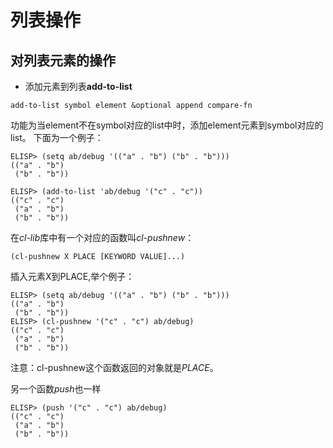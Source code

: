 # 列表操作

## 对列表元素的操作
* 添加元素到列表**add-to-list**  
```elisp
add-to-list symbol element &optional append compare-fn
```
功能为当element不在symbol对应的list中时，添加element元素到symbol对应的list。
下面为一个例子：
```elisp
ELISP> (setq ab/debug '(("a" . "b") ("b" . "b")))
(("a" . "b")
 ("b" . "b"))

ELISP> (add-to-list 'ab/debug '("c" . "c"))
(("c" . "c")
 ("a" . "b")
 ("b" . "b"))
```

在*cl-lib*库中有一个对应的函数叫*cl-pushnew*：
```elisp
(cl-pushnew X PLACE [KEYWORD VALUE]...)
```
插入元素X到PLACE,举个例子：
```elisp
ELISP> (setq ab/debug '(("a" . "b") ("b" . "b")))
(("a" . "b")
 ("b" . "b"))
ELISP> (cl-pushnew '("c" . "c") ab/debug)
(("c" . "c")
 ("a" . "b")
 ("b" . "b"))
```
注意：cl-pushnew这个函数返回的对象就是*PLACE*。

另一个函数*push*也一样
```
ELISP> (push '("c" . "c") ab/debug)
(("c" . "c")
 ("a" . "b")
 ("b" . "b"))
```

